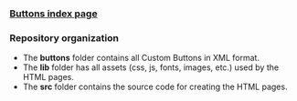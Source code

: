 ### [Buttons index page](https://odyseus.github.io/CustomButtons/index.html)

### Repository organization
- The **buttons** folder contains all Custom Buttons in XML format.
- The **lib** folder has all assets (css, js, fonts, images, etc.) used by the HTML pages.
- The **src** folder contains the source code for creating the HTML pages.
